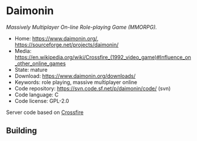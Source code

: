 # Daimonin

_Massively Multiplayer On-line Role-playing Game (MMORPG)._

- Home: https://www.daimonin.org/, https://sourceforge.net/projects/daimonin/
- Media: <https://en.wikipedia.org/wiki/Crossfire_(1992_video_game)#Influence_on_other_online_games>
- State: mature
- Download: https://www.daimonin.org/downloads/
- Keywords: role playing, massive multiplayer online
- Code repository: https://svn.code.sf.net/p/daimonin/code/ (svn)
- Code language: C
- Code license: GPL-2.0

Server code based on [Crossfire](crossfire.md)

## Building

